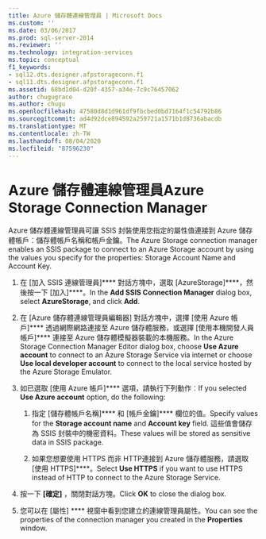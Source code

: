 ```yaml
---
title: Azure 儲存體連線管理員 | Microsoft Docs
ms.custom: ''
ms.date: 03/06/2017
ms.prod: sql-server-2014
ms.reviewer: ''
ms.technology: integration-services
ms.topic: conceptual
f1_keywords:
- sql12.dts.designer.afpstorageconn.f1
- sql11.dts.designer.afpstorageconn.f1
ms.assetid: 68bd1d04-d20f-4357-a34e-7c9c76457062
author: chugugrace
ms.author: chugu
ms.openlocfilehash: 47580d8d1d961df9fbcbed0bd7164f1c54792b86
ms.sourcegitcommit: ad4d92dce894592a259721a1571b1d8736abacdb
ms.translationtype: MT
ms.contentlocale: zh-TW
ms.lasthandoff: 08/04/2020
ms.locfileid: "87596230"
---
```

# <a name="azure-storage-connection-manager"></a><span data-ttu-id="2f6b4-102">Azure 儲存體連線管理員</span><span class="sxs-lookup"><span data-stu-id="2f6b4-102">Azure Storage Connection Manager</span></span>
  <span data-ttu-id="2f6b4-103">Azure 儲存體連線管理員可讓 SSIS 封裝使用您指定的屬性值連接到 Azure 儲存體帳戶︰儲存體帳戶名稱和帳戶金鑰。</span><span class="sxs-lookup"><span data-stu-id="2f6b4-103">The Azure Storage connection manager enables an SSIS package to connect to an Azure Storage account by using the values you specify for the properties: Storage Account Name and Account Key.</span></span>  
  
1.  <span data-ttu-id="2f6b4-104">在 [加入 SSIS 連線管理員]\*\*\*\* 對話方塊中，選取 [AzureStorage]\*\*\*\*，然後按一下 [加入]\*\*\*\*。</span><span class="sxs-lookup"><span data-stu-id="2f6b4-104">In the **Add SSIS Connection Manager** dialog box, select **AzureStorage**, and click **Add**.</span></span>  
  
2.  <span data-ttu-id="2f6b4-105">在 [Azure 儲存體連線管理員編輯器] 對話方塊中，選擇 [使用 Azure 帳戶]\*\*\*\* 透過網際網路連接至 Azure 儲存體服務，或選擇 [使用本機開發人員帳戶]\*\*\*\* 連接至 Azure 儲存體模擬器裝載的本機服務。</span><span class="sxs-lookup"><span data-stu-id="2f6b4-105">In the Azure Storage Connection Manager Editor dialog box, choose **Use Azure account** to connect to an Azure Storage Service via internet or choose **Use local developer account** to connect to the local service hosted by the Azure Storage Emulator.</span></span>  
  
3.  <span data-ttu-id="2f6b4-106">如已選取 [使用 Azure 帳戶]\*\*\*\* 選項，請執行下列動作︰</span><span class="sxs-lookup"><span data-stu-id="2f6b4-106">If you selected **Use Azure account** option, do the following:</span></span>  
  
    1.  <span data-ttu-id="2f6b4-107">指定 [儲存體帳戶名稱]\*\*\*\* 和 [帳戶金鑰]\*\*\*\* 欄位的值。</span><span class="sxs-lookup"><span data-stu-id="2f6b4-107">Specify values for the **Storage account name** and **Account key** field.</span></span> <span data-ttu-id="2f6b4-108">這些值會儲存為 SSIS 封裝中的機密資料。</span><span class="sxs-lookup"><span data-stu-id="2f6b4-108">These values will be stored as sensitive data in SSIS package.</span></span>  
  
    2.  <span data-ttu-id="2f6b4-109">如果您想要使用 HTTPS 而非 HTTP連接到 Azure 儲存體服務，請選取 [使用 HTTPS]\*\*\*\*。</span><span class="sxs-lookup"><span data-stu-id="2f6b4-109">Select **Use HTTPS** if you want to use HTTPS instead of HTTP to connect to the Azure Storage Service.</span></span>  
  
4.  <span data-ttu-id="2f6b4-110">按一下 **[確定]** ，關閉對話方塊。</span><span class="sxs-lookup"><span data-stu-id="2f6b4-110">Click **OK** to close the dialog box.</span></span>  
  
5.  <span data-ttu-id="2f6b4-111">您可以在 [屬性] \*\*\*\* 視窗中看到您建立的連線管理員屬性。</span><span class="sxs-lookup"><span data-stu-id="2f6b4-111">You can see the properties of the connection manager you created in the **Properties** window.</span></span>  
  
  

